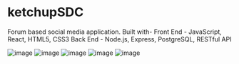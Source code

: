# ketchupSDC
Forum based social media application.
Built with-
Front End - JavaScript, React, HTML5, CSS3
Back End - Node.js, Express, PostgreSQL, RESTful API 


![image](https://user-images.githubusercontent.com/57576309/181119355-6a863299-90ae-44e4-855d-48a99f8ab365.png)
![image](https://user-images.githubusercontent.com/57576309/181119453-0a6211be-2f23-4af1-914d-eb12335c1c27.png)
![image](https://user-images.githubusercontent.com/57576309/181792427-faa32f04-b284-419f-ae6d-22754b45a56b.png)
![image](https://user-images.githubusercontent.com/57576309/181792957-6f38c2ff-a65a-4b10-9aea-fec28b0a3de7.png)
![image](https://user-images.githubusercontent.com/57576309/181793223-b23818ea-c3eb-4e83-b995-cfa08d796c1a.png)

